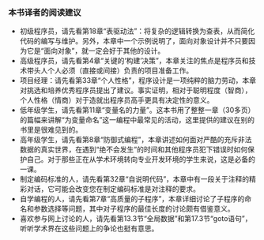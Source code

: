 ### 本书译者的阅读建议

- 初级程序员，请先看第18章“表驱动法”：将复杂的逻辑转换为查表，从而简化代码的编写与维护。另外，本章中一个示例说明了，面向对象设计并不只要因为它是“面向对象”，就一定会好于其他的设计。
- 高级程序员，请先看第4章“关键的‘构建’决策”，本章关注的焦点是程序员和技术带头人个人必须（直接或间接）负责的项目准备工作。
- 项目经理：请先看第33章“个人性格”，程序设计是一项纯粹的脑力劳动，本章对挑选和培养优秀程序员提出了建议。事实证明，相对于聪明程度（智商），个人性格（情商）对于造就出程序员高手更具有决定性的意义。
- 低年级学生，请先看第11章“变量名的力量”。这本书用了整整一章（30多页）的篇幅来讲解“为变量命名”这一编程中最常见的活动，这里提供的建议在别的书里是很难见到的。
- 高年级学生，请先看第8章“防御式编程”，本章讲述如何面对严酷的充斥非法数据的真实世界，在遇到“绝不会发生”的时间和其他程序员犯下错误时如何保护自己。对于那些正在从学术环境转向专业开发环境的学生来说，这是必备的一课。
- 制定编码标准的人，请先看第32章“自说明代码”，本章中有一段关于注释的精彩对话，它可能会改变您在制定编码标准是对注释的要求。
- 自学编程的人，请先看第7章“高质量的子程序”，本章详细讨论了子程序的命名和参数选择等问题，其中对子程序的最佳长度的讨论颇有借鉴意义。
- 喜欢参与网上讨论的人，请先看第13.3节“全局数据”和第17.3节“goto语句”，听听学术界在这些问题上的争论也挺有意思。

